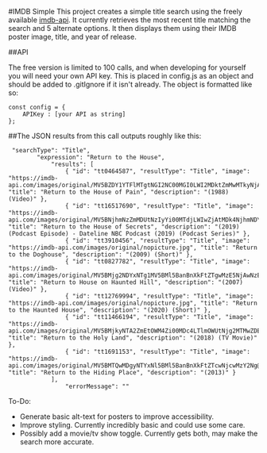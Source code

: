 #IMDB Simple
This project creates a simple title search using the freely available [imdb-api](https://imdb-api.com/). It currently retrieves the most recent title matching the search and 5 alternate options. It then displays them using their IMDB poster image, title, and year of release. 

##API

The free version is limited to 100 calls, and when developing for yourself you will need your own API key.
This is placed in config.js as an object and should be added to .gitIgnore if it isn't already. The object is formatted like so:

```
const config = {
    APIKey : [your API as string]
};

```

##The JSON results from this call outputs roughly like this:

```
 "searchType": "Title",
        "expression": "Return to the House",
            "results": [
                { "id": "tt0464587", "resultType": "Title", "image": "https://imdb-api.com/images/original/MV5BZDY1YTFlMTgtNGI2NC00MGI0LWI2MDktZmMwMTkyNjAwZDAwXkEyXkFqcGdeQXVyMjEzNTcyNzk@._V1_Ratio1.5000_AL_.jpg", "title": "Return to the House of Pain", "description": "(1988) (Video)" },
                { "id": "tt16517690", "resultType": "Title", "image": "https://imdb-api.com/images/original/MV5BNjhmNzZmMDUtNzIyYi00MTdjLWIwZjAtMDk4NjhmNDY2ODI2XkEyXkFqcGdeQXVyMTM1MjI2OTYx._V1_Ratio1.0000_AL_.jpg", "title": "Return to the House of Secrets", "description": "(2019) (Podcast Episode) - Dateline NBC Podcast (2019) (Podcast Series)" },
                { "id": "tt3910456", "resultType": "Title", "image": "https://imdb-api.com/images/original/nopicture.jpg", "title": "Return to the Doghouse", "description": "(2009) (Short)" },
                { "id": "tt0827782", "resultType": "Title", "image": "https://imdb-api.com/images/original/MV5BMjg2NDYxNTg1MV5BMl5BanBnXkFtZTgwMzE5NjAwNzE@._V1_Ratio0.7273_AL_.jpg", "title": "Return to House on Haunted Hill", "description": "(2007) (Video)" },
                { "id": "tt12769994", "resultType": "Title", "image": "https://imdb-api.com/images/original/nopicture.jpg", "title": "Return to the Haunted House", "description": "(2020) (Short)" },
                { "id": "tt11466194", "resultType": "Title", "image": "https://imdb-api.com/images/original/MV5BMjkyNTA2ZmEtOWM4Zi00MDc4LTlmOWUtNjg2MTMwZDEwODgyXkEyXkFqcGdeQXVyMTA1MjE5NTUz._V1_Ratio0.7273_AL_.jpg", "title": "Return to the Holy Land", "description": "(2018) (TV Movie)" },
                { "id": "tt1691153", "resultType": "Title", "image": "https://imdb-api.com/images/original/MV5BMTQwMDgyNTYxNl5BMl5BanBnXkFtZTcwNjcwMzY2Ng@@._V1_Ratio0.7727_AL_.jpg", "title": "Return to the Hiding Place", "description": "(2013)" }
            ],
                "errorMessage": ""
```
To-Do:
- Generate basic alt-text for posters to improve accessibility. 
- Improve styling. Currently incredibly basic and could use some care.
- Possibly add a movie/tv show toggle. Currently gets both, may make the search more accurate.
